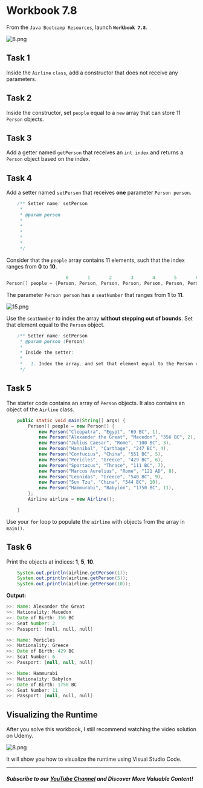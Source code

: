 # Workbook 7.8

From the `Java Bootcamp Resources`, launch **`Workbook 7.8`**.

![8.png](https://firebasestorage.googleapis.com/v0/b/learnthepart-75aed.appspot.com/o/images%2F0b5a5dca-1749-4a04-95af-97c263d910a8?alt=media&token=dfbcd52d-996f-411e-b309-db90eea4e7ba)

## Task 1
 Inside the `Airline`  `class`, add a constructor that does not receive any parameters.

## Task 2

Inside the constructor, set `people` equal to a `new` array that can store 11 `Person` objects.

## Task 3

Add a getter named `getPerson` that receives an `int index` and returns a `Person` object based on the index.

## Task 4 

Add a setter named `setPerson` that receives **one** parameter `Person person`.

```java
    /** Setter name: setPerson
     *
     * @param person
     *
     *
     *
     *
     * 
     */
```
Consider that the `people` array contains 11 elements, such that the index ranges from **0** to **10**.

```java
                      0       1       2       3       4       5       6       7       8       9      10
Person[] people = {Person, Person, Person, Person, Person, Person, Person, Person, Person, Person, Person};
```

The parameter `Person person` has a `seatNumber` that ranges from **1** to **11**.

![15.png](https://firebasestorage.googleapis.com/v0/b/learnthepart-75aed.appspot.com/o/images%2F9260b652-db0f-46b8-81ab-4ad1512458f3?alt=media&token=35228c8e-07e9-4e80-a3f4-5632739c3463)

Use the `seatNumber` to index the array **without stepping out of bounds**. Set that element equal to the `Person` object.

```java
    /** Setter name: setPerson
     * @param person (Person)
     * 
     * Inside the setter:
     * 
     *   1. Index the array, and set that element equal to the Person object. 
     */
```

## Task 5

The starter code contains an array of `Person` objects. It also contains an object of the `Airline` class.

```java
    public static void main(String[] args) {
        Person[] people = new Person[] { 
            new Person("Cleopatra", "Egypt", "69 BC", 1),
            new Person("Alexander the Great", "Macedon", "356 BC", 2),
            new Person("Julius Caesar", "Rome", "100 BC", 3),
            new Person("Hannibal", "Carthage", "247 BC", 4),
            new Person("Confucius", "China", "551 BC", 5),
            new Person("Pericles", "Greece", "429 BC", 6),
            new Person("Spartacus", "Thrace", "111 BC", 7),
            new Person("Marcus Aurelius", "Rome", "121 AD", 8),
            new Person("Leonidas", "Greece", "540 BC", 9),
            new Person("Sun Tzu", "China", "544 BC", 10),
            new Person("Hammurabi", "Babylon", "1750 BC", 11),
        };
        Airline airline = new Airline();

    }
```
Use your `for` loop to populate the `airline` with objects from the array in `main()`.

##  Task 6

Print the objects at indices: **1**, **5**, **10**.

```java
    System.out.println(airline.getPerson(1));
    System.out.println(airline.getPerson(5));
    System.out.println(airline.getPerson(10));
```

**Output:**
```java
>>﻿: Name: Alexander the Great
>>﻿: Nationality: Macedon
>>﻿: Date of Birth: 356 BC
>>﻿: Seat Number: 2
>>﻿: Passport: [﻿null﻿, null﻿, null﻿]

>>﻿: Name: Pericles
>>: Nationali﻿ty: Greece
>>: Date of Bi﻿rth: 429 BC
>>: Seat Numbe﻿r: 6
>>: Passport: ﻿[null, null, ﻿null﻿]

>>﻿: Name: Hammurabi
>>: National﻿ity: Babylon
>>: Date of ﻿Birth: 1750 BC
>>: Seat Nu﻿mber: 11
>>: Passpo﻿rt: [null, nu﻿ll, ﻿null]
```

## Visualizing the Runtime

After you solve this workbook, I still recommend watching the video solution on Udemy.

![8.png](https://firebasestorage.googleapis.com/v0/b/learnthepart-75aed.appspot.com/o/images%2F07ced564-0f95-45f0-8465-212d5973ac01?alt=media&token=5ae04e58-5262-497c-bff4-2037d11f588b)

It will show you how to visualize the runtime using Visual Studio Code.

----------

##### Subscribe to our [YouTube Channel](https://www.youtube.com/@RayanSlim087?sub_confirmation=1) and Discover More Valuable Content!